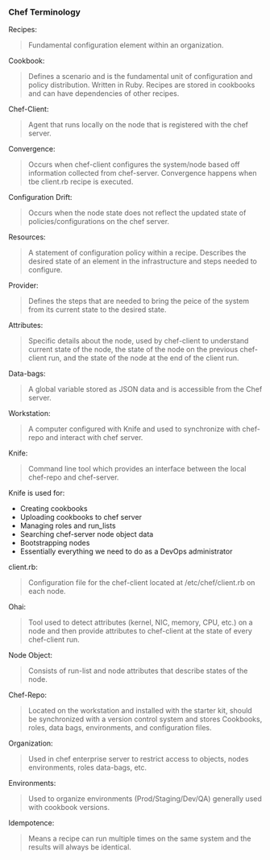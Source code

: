 ### Chef Terminology

Recipes:  
> Fundamental configuration element within an organization.

Cookbook:  
> Defines a scenario and is the fundamental unit of configuration and policy distribution. Written in Ruby. Recipes are stored in cookbooks and can have dependencies of other recipes.

Chef-Client:  
> Agent that runs locally on the node that is registered with the chef server.

Convergence:  
> Occurs when chef-client configures the system/node based off information collected from chef-server. Convergence happens when tbe client.rb recipe is executed.

Configuration Drift:  
> Occurs when the node state does not reflect the updated state of policies/configurations on the chef server.

Resources:  
>A statement of configuration policy within a recipe. Describes the desired state of an element in the infrastructure and steps needed to configure.

Provider:  
> Defines the steps that are needed to bring the peice of the system from its current state to the desired state.  

Attributes:  
> Specific details about the node, used by chef-client to understand current state of the node, the state of the node on the previous chef-client run, and the state of the node at the end of the client run.  

Data-bags:  
> A global variable stored as JSON data and is accessible from the Chef server.  

Workstation:  
> A computer configured with Knife and used to synchronize with chef-repo and interact with chef server.

Knife:  
> Command line tool which provides an interface between the local chef-repo and chef-server.  

Knife is used for:  
- Creating cookbooks  
- Uploading cookbooks to chef server  
- Managing roles and run_lists  
- Searching chef-server node object data  
- Bootstrapping nodes  
- Essentially everything we need to do as a DevOps administrator  

client.rb:  
> Configuration file for the chef-client located at /etc/chef/client.rb on each node.  

Ohai:  
> Tool used to detect attributes (kernel, NIC, memory, CPU, etc.) on a node and then provide attributes to chef-client at the state of every chef-client run.  

Node Object:  
> Consists of run-list and node attributes that describe states of the node.

Chef-Repo:  
> Located on the workstation and installed with the starter kit, should be synchronized with a version control system and stores Cookbooks, roles, data bags, environments, and configuration files.  

Organization:  
> Used in chef enterprise server to restrict access to objects, nodes environments, roles data-bags, etc.

Environments:  
> Used to organize environments (Prod/Staging/Dev/QA) generally used with cookbook versions.  

Idempotence:  
> Means a recipe can run multiple times on the same system and the results will always be identical.

